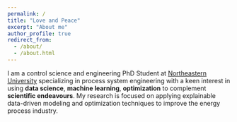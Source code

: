 ```yaml
---
permalink: /
title: "Love and Peace"
excerpt: "About me"
author_profile: true
redirect_from: 
  - /about/
  - /about.html
---
```


I am a control science and engineering PhD Student at [Northeastern University](http://english.neu.edu.cn/) specializing in process system engineering with a keen interest in using **data science**, **machine learning**, **optimization** to complement **scientific endeavours**. My research is focused on applying explainable data-driven modeling and optimization techniques to improve the energy process industry.

